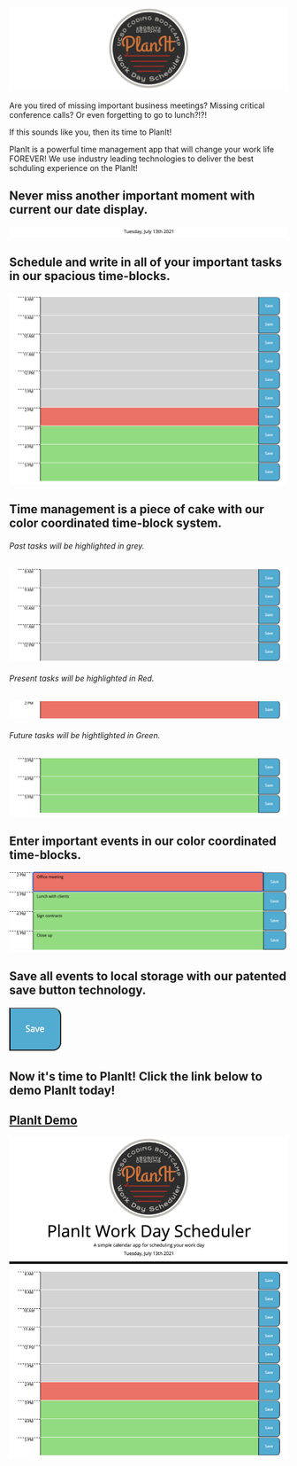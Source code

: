 ![](assets/images/PlanIt-screen-long-logo.png)

Are you tired of missing important business meetings? Missing critical conference calls? Or even forgetting to go to lunch?!?! 

If this sounds like you, then its time to PlanIt!

PlanIt is a powerful time management app that will change your work life FOREVER! We use industry leading technologies to deliver the best schduling experience on the PlanIt!

## Never miss another important moment with current our date display.


![](assets/images/PlanIt-screen-date.png)


## Schedule and write in all of your important tasks in our spacious time-blocks.

![](assets/images/PlanIt-screen-time.png)


## Time management is a piece of cake with our color coordinated time-block system.

###### Past tasks will be highlighted in grey.
![](assets/images/PlanIt-screen-past.png)

###### Present tasks will be highlighted in Red.
![](assets/images/PlanIt-screen-current.png)

###### Future tasks will be hightlighted in Green.
![](assets/images/PlanIt-screen-future.png)


## Enter important events in our color coordinated time-blocks.

![](assets/images/PlanIt-event.png)


## Save all events to local storage with our patented save button technology.

![](assets/images/PlanIt-screen-save.png)


## Now it's time to PlanIt! Click the link below to demo PlanIt today!

## [PlanIt Demo](https://xboboyx.github.io/Plan-It/)


![](assets/images/PlanIt-screen.png)














